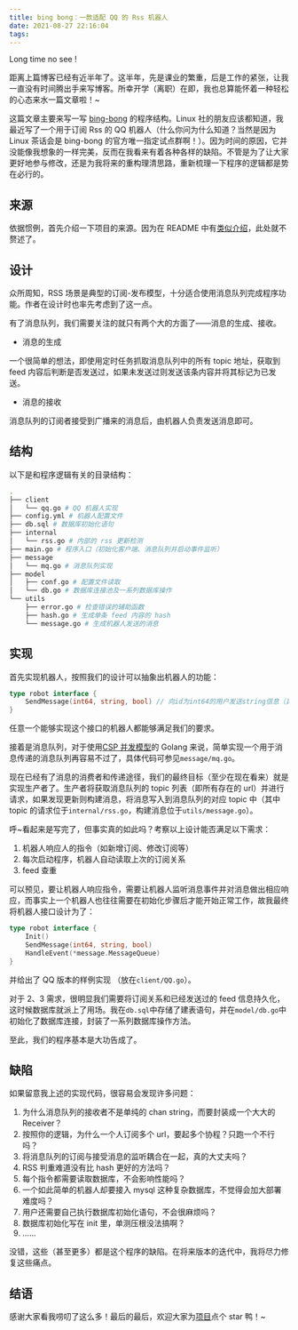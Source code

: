```yaml
---
title: bing bong：一款适配 QQ 的 Rss 机器人
date: 2021-08-27 22:16:04
tags:
---
```


Long time no see !

距离上篇博客已经有近半年了。这半年，先是课业的繁重，后是工作的紧张，让我一直没有时间腾出手来写博客。所幸开学（离职）在即，我也总算能怀着一种轻松的心态来水一篇文章啦！~

这篇文章主要来写一写 [bing-bong](https://github.com/amtoaer/bing-bong) 的程序结构。Linux 社的朋友应该都知道，我最近写了一个用于订阅 Rss 的 QQ 机器人（什么你问为什么知道？当然是因为 Linux 茶话会是 bing-bong 的官方唯一指定试点群啊！）。因为时间的原因，它并没能像我想象的一样完美，反而在我看来有着各种各样的缺陷。不管是为了让大家更好地参与修改，还是为我将来的重构理清思路，重新梳理一下程序的逻辑都是势在必行的。

<!--more-->

## 来源

依据惯例，首先介绍一下项目的来源。因为在 README 中有[类似介绍](https://github.com/amtoaer/bing-bong#%E6%9D%A5%E6%BA%90)，此处就不赘述了。

## 设计

众所周知，RSS 场景是典型的订阅-发布模型，十分适合使用消息队列完成程序功能。作者在设计时也率先考虑到了这一点。

有了消息队列，我们需要关注的就只有两个大的方面了——消息的生成、接收。

- 消息的生成

一个很简单的想法，即使用定时任务抓取消息队列中的所有 topic 地址，获取到 feed 内容后判断是否发送过，如果未发送过则发送该条内容并将其标记为已发送。

- 消息的接收

消息队列的订阅者接受到广播来的消息后，由机器人负责发送消息即可。

## 结构

以下是和程序逻辑有关的目录结构：

```bash
.
├── client
│   └── qq.go # QQ 机器人实现
├── config.yml # 机器人配置文件
├── db.sql # 数据库初始化语句
├── internal
│   └── rss.go # 内部的 rss 更新检测
├── main.go # 程序入口（初始化客户端、消息队列并启动事件监听）
├── message
│   └── mq.go # 消息队列实现
├── model
│   ├── conf.go # 配置文件读取
│   └── db.go # 数据库连接池及一系列数据库操作
└── utils
    ├── error.go # 检查错误的辅助函数
    ├── hash.go # 生成单条 feed 内容的 hash
    └── message.go # 生成机器人发送的消息
```

## 实现

首先实现机器人，按照我们的设计可以抽象出机器人的功能：

```go
type robot interface {
	SendMessage(int64, string, bool) // 向id为int64的用户发送string信息（其中bool值用于标记订阅者是个人还是群组）
}
```

任意一个能够实现这个接口的机器人都能够满足我们的要求。

接着是消息队列，对于使用[CSP 并发模型](https://draveness.me/whys-the-design-communication-shared-memory/)的 Golang 来说，简单实现一个用于消息传递的消息队列再容易不过了，具体代码可参见`message/mq.go`。

现在已经有了消息的消费者和传递途径，我们的最终目标（至少在现在看来）就是实现生产者了。生产者将获取消息队列的 topic 列表（即所有存在的 url）并进行请求，如果发现更新则构建消息，将消息写入到消息队列的对应 topic 中（其中 topic 的请求位于`internal/rss.go`，构建消息位于`utils/message.go`）。

呼~看起来是写完了，但事实真的如此吗？考察以上设计能否满足以下需求：

1. 机器人响应人的指令（如新增订阅、修改订阅等）
2. 每次启动程序，机器人自动读取上次的订阅关系
3. feed 查重

可以预见，要让机器人响应指令，需要让机器人监听消息事件并对消息做出相应响应，而事实上一个机器人也往往需要在初始化步骤后才能开始正常工作，故我最终将机器人接口设计为了：

```go
type robot interface {
	Init()
	SendMessage(int64, string, bool)
	HandleEvent(*message.MessageQueue)
}
```

并给出了 QQ 版本的样例实现 （放在`client/QQ.go`）。

对于 2、3 需求，很明显我们需要将订阅关系和已经发送过的 feed 信息持久化，这时候数据库就派上了用场。我在`db.sql`中存储了建表语句，并在`model/db.go`中初始化了数据库连接，封装了一系列数据库操作方法。

至此，我们的程序基本是大功告成了。

## 缺陷

如果留意我上述的实现代码，很容易会发现许多问题：

1. 为什么消息队列的接收者不是单纯的 chan string，而要封装成一个大大的 Receiver？
2. 按照你的逻辑，为什么一个人订阅多个 url，要起多个协程？只跑一个不行吗？
3. 将消息队列的订阅与接受消息的监听耦合在一起，真的大丈夫吗？
4. RSS 判重难道没有比 hash 更好的方法吗？
5. 每个指令都需要读取数据库，不会影响性能吗？
6. 一个如此简单的机器人却要接入 mysql 这种复杂数据库，不觉得会加大部署难度吗？
7. 用户还需要自己执行数据库初始化语句，不会很麻烦吗？
8. 数据库初始化写在 init 里，单测压根没法搞啊？
9. ......

没错，这些（甚至更多）都是这个程序的缺陷。在将来版本的迭代中，我将尽力修复这些痛点。

## 结语

感谢大家看我唠叨了这么多！最后的最后，欢迎大家为[项目](https://github.com/amtoaer/bing-bong)点个 star 鸭！~
